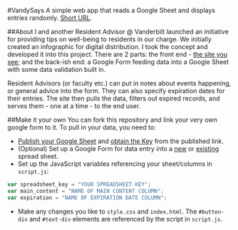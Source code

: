 #VandySays
A simple web app that reads a Google Sheet and displays entries randomly. [Short URL](http://tiny.cc/VandySays).

##About
I and another Resident Advisor @ Vanderbilt launched an initiative for providing tips on well-being to residents in our charge. We initially created an infographic for digital distribution. I took the concept and developed it into this project. There are 2 parts: the front end - [the site you see](http://hazrmard.github.io/VandySays); and the back-ish end: a Google Form feeding data into a Google Sheet with some data validation built in. 

Resident Advisors (or faculty etc.) can put in notes about events happening, or general advice into the form. They can also specify expiration dates for their entries. The site then pulls the data, filters out expired records, and serves them - one at a time - to the end user.

##Make it your own
You can fork this repository and link your very own google form to it. To pull in your data, you need to:
* [Publish your Google Sheet](https://support.google.com/docs/answer/37579?hl=en) and [obtain the Key](http://www.coolheadtech.com/blog/use-data-from-other-google-spreadsheets) from the published link.
* (Optional) Set up a Google Form for data entry into a [new](https://support.google.com/docs/answer/87809?hl=en) or [existing](https://support.google.com/docs/answer/2917686?hl=en) spread sheet.
* Set up the JavaScript variables referencing your sheet/columns in `script.js`:
```javascript
var spreadsheet_key = "YOUR SPREADSHEET KEY";
var main_content = "NAME OF MAIN CONTENT COLUMN";
var expiration = "NAME OF EXPIRATION DATE COLUMN";
```
* Make any changes you like to `style.css` and `index.html`. The `#button-div` and `#text-div` elements are referenced by the script in `script.js`.

